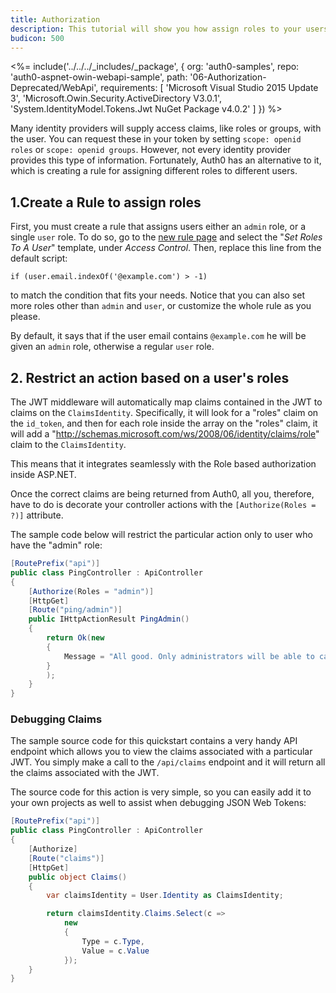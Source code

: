 ```yaml
---
title: Authorization
description: This tutorial will show you how assign roles to your users, and use those claims to authorize or deny a user to access certain API endpoints.
budicon: 500
---
```


<%= include('../../../_includes/_package', {
  org: 'auth0-samples',
  repo: 'auth0-aspnet-owin-webapi-sample',
  path: '06-Authorization-Deprecated/WebApi',
  requirements: [
    'Microsoft Visual Studio 2015 Update 3',
    'Microsoft.Owin.Security.ActiveDirectory V3.0.1',
    'System.IdentityModel.Tokens.Jwt NuGet Package v4.0.2'
  ]
}) %>

Many identity providers will supply access claims, like roles or groups, with the user. You can request these in your token by setting `scope: openid roles` or `scope: openid groups`. However, not every identity provider provides this type of information. Fortunately, Auth0 has an alternative to it, which is creating a rule for assigning different roles to different users.

## 1.Create a Rule to assign roles

First, you must create a rule that assigns users either an `admin` role, or a single `user` role. To do so, go to the [new rule page](${manage_url}/#/rules/new) and select the "*Set Roles To A User*" template, under *Access Control*. Then, replace this line from the default script:

```
if (user.email.indexOf('@example.com') > -1)
```

to match the condition that fits your needs. Notice that you can also set more roles other than `admin` and `user`, or customize the whole rule as you please.

By default, it says that if the user email contains `@example.com` he will be given an `admin` role, otherwise a regular `user` role.

## 2. Restrict an action based on a user's roles

The JWT middleware will automatically map claims contained in the JWT to claims on the `ClaimsIdentity`. Specifically, it will look for a "roles" claim on the `id_token`, and then for each role inside the array on the "roles" claim, it will add a "http://schemas.microsoft.com/ws/2008/06/identity/claims/role" claim to the `ClaimsIdentity`.

This means that it integrates seamlessly with the Role based authorization inside ASP.NET.

Once the correct claims are being returned from Auth0, all you, therefore, have to do is decorate your controller actions with the `[Authorize(Roles = ?)]` attribute.

The sample code below will restrict the particular action only to user who have the "admin" role:

```csharp
[RoutePrefix("api")]
public class PingController : ApiController
{
    [Authorize(Roles = "admin")]
    [HttpGet]
    [Route("ping/admin")]
    public IHttpActionResult PingAdmin()
    {
        return Ok(new
        {
            Message = "All good. Only administrators will be able to call this endpoint."
        }
        );
    }
}
```

### Debugging Claims

The sample source code for this quickstart contains a very handy API endpoint which allows you to view the claims associated with a particular JWT. You simply make a call to the `/api/claims` endpoint and it will return all the claims associated with the JWT.

The source code for this action is very simple, so you can easily add it to your own projects as well to assist when debugging JSON Web Tokens:

```csharp
[RoutePrefix("api")]
public class PingController : ApiController
{
    [Authorize]
    [Route("claims")]
    [HttpGet]
    public object Claims()
    {
        var claimsIdentity = User.Identity as ClaimsIdentity;

        return claimsIdentity.Claims.Select(c =>
            new
            {
                Type = c.Type,
                Value = c.Value
            });
    }
}
```
